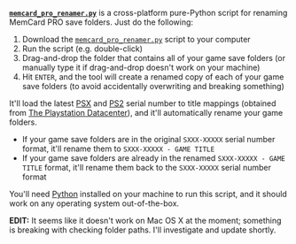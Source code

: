 [**`memcard_pro_renamer.py`**](memcard_pro_renamer.py) is a cross-platform pure-Python script for renaming MemCard PRO save folders. Just do the following:

1. Download the [`memcard_pro_renamer.py`](memcard_pro_renamer.py) script to your computer
2. Run the script (e.g. double-click)
3. Drag-and-drop the folder that contains all of your game save folders (or manually type it if drag-and-drop doesn't work on your machine)
4. Hit `ENTER`, and the tool will create a renamed copy of each of your game save folders (to avoid accidentally overwriting and breaking something)

It'll load the latest [PSX](data/PSX.json) and [PS2](data/PS2.json) serial number to title mappings (obtained from [The Playstation Datacenter](https://psxdatacenter.com/)), and it'll automatically rename your game folders.

* If your game save folders are in the original `SXXX-XXXXX` serial number format, it'll rename them to `SXXX-XXXXX - GAME TITLE`
* If your game save folders are already in the renamed `SXXX-XXXXX - GAME TITLE` format, it'll rename them back to the `SXXX-XXXXX` serial number format

You'll need [Python](https://www.python.org/) installed on your machine to run this script, and it should work on any operating system out-of-the-box.

**EDIT:** It seems like it doesn't work on Mac OS X at the moment; something is breaking with checking folder paths. I'll investigate and update shortly.
